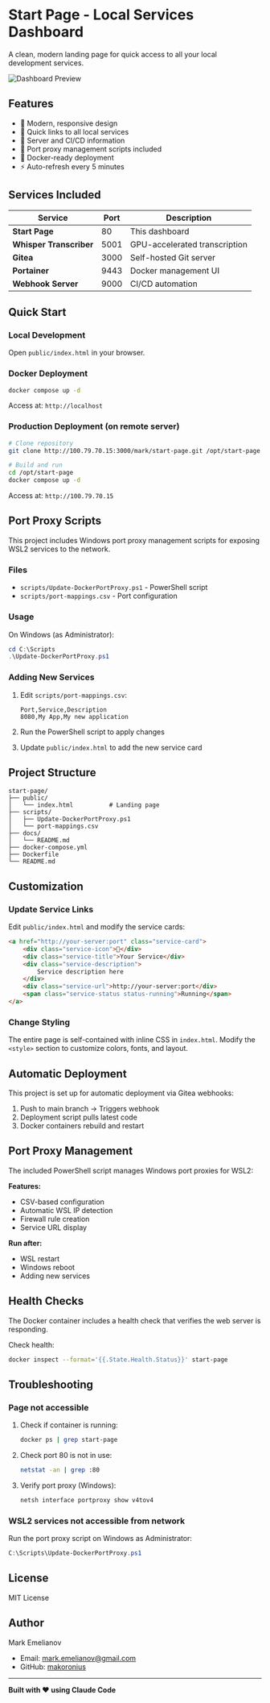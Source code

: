 # Start Page - Local Services Dashboard

A clean, modern landing page for quick access to all your local development services.

![Dashboard Preview](docs/screenshot.png)

## Features

- 🎨 Modern, responsive design
- 🔗 Quick links to all local services
- 📡 Server and CI/CD information
- 🔧 Port proxy management scripts included
- 🐳 Docker-ready deployment
- ⚡ Auto-refresh every 5 minutes

## Services Included

| Service | Port | Description |
|---------|------|-------------|
| **Start Page** | 80 | This dashboard |
| **Whisper Transcriber** | 5001 | GPU-accelerated transcription |
| **Gitea** | 3000 | Self-hosted Git server |
| **Portainer** | 9443 | Docker management UI |
| **Webhook Server** | 9000 | CI/CD automation |

## Quick Start

### Local Development

Open `public/index.html` in your browser.

### Docker Deployment

```bash
docker compose up -d
```

Access at: `http://localhost`

### Production Deployment (on remote server)

```bash
# Clone repository
git clone http://100.79.70.15:3000/mark/start-page.git /opt/start-page

# Build and run
cd /opt/start-page
docker compose up -d
```

Access at: `http://100.79.70.15`

## Port Proxy Scripts

This project includes Windows port proxy management scripts for exposing WSL2 services to the network.

### Files

- `scripts/Update-DockerPortProxy.ps1` - PowerShell script
- `scripts/port-mappings.csv` - Port configuration

### Usage

On Windows (as Administrator):

```powershell
cd C:\Scripts
.\Update-DockerPortProxy.ps1
```

### Adding New Services

1. Edit `scripts/port-mappings.csv`:
   ```csv
   Port,Service,Description
   8080,My App,My new application
   ```

2. Run the PowerShell script to apply changes

3. Update `public/index.html` to add the new service card

## Project Structure

```
start-page/
├── public/
│   └── index.html          # Landing page
├── scripts/
│   ├── Update-DockerPortProxy.ps1
│   └── port-mappings.csv
├── docs/
│   └── README.md
├── docker-compose.yml
├── Dockerfile
└── README.md
```

## Customization

### Update Service Links

Edit `public/index.html` and modify the service cards:

```html
<a href="http://your-server:port" class="service-card">
    <div class="service-icon">🎯</div>
    <div class="service-title">Your Service</div>
    <div class="service-description">
        Service description here
    </div>
    <div class="service-url">http://your-server:port</div>
    <span class="service-status status-running">Running</span>
</a>
```

### Change Styling

The entire page is self-contained with inline CSS in `index.html`. Modify the `<style>` section to customize colors, fonts, and layout.

## Automatic Deployment

This project is set up for automatic deployment via Gitea webhooks:

1. Push to main branch → Triggers webhook
2. Deployment script pulls latest code
3. Docker containers rebuild and restart

## Port Proxy Management

The included PowerShell script manages Windows port proxies for WSL2:

**Features:**
- CSV-based configuration
- Automatic WSL IP detection
- Firewall rule creation
- Service URL display

**Run after:**
- WSL restart
- Windows reboot
- Adding new services

## Health Checks

The Docker container includes a health check that verifies the web server is responding.

Check health:
```bash
docker inspect --format='{{.State.Health.Status}}' start-page
```

## Troubleshooting

### Page not accessible

1. Check if container is running:
   ```bash
   docker ps | grep start-page
   ```

2. Check port 80 is not in use:
   ```bash
   netstat -an | grep :80
   ```

3. Verify port proxy (Windows):
   ```powershell
   netsh interface portproxy show v4tov4
   ```

### WSL2 services not accessible from network

Run the port proxy script on Windows as Administrator:
```powershell
C:\Scripts\Update-DockerPortProxy.ps1
```

## License

MIT License

## Author

Mark Emelianov
- Email: mark.emelianov@gmail.com
- GitHub: [makoronius](https://github.com/makoronius)

---

**Built with ❤️ using Claude Code**
